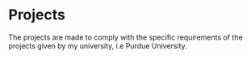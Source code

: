 # Projects
The projects are made to comply with the specific requirements of the projects given by my university, i.e Purdue University.
